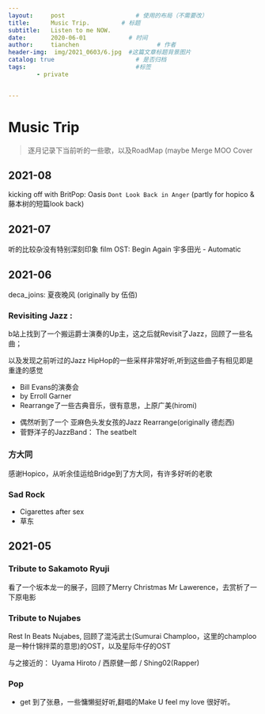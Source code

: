 ```yaml
---
layout:     post                    # 使用的布局（不需要改）
title:      Music Trip.         # 标题 
subtitle:   Listen to me NOW.
date:       2020-06-01            # 时间
author:     tianchen                      # 作者
header-img:  img/2021_0603/6.jpg  #这篇文章标题背景图片  
catalog: true                       # 是否归档
tags:                               #标签
        - private


---
```




# Music Trip

> 逐月记录下当前听的一些歌，以及RoadMap (maybe Merge MOO Cover


## 2021-08

kicking off with BritPop: Oasis `Dont Look Back in Anger` (partly for hopico & 藤本树的短篇look back)

## 2021-07

听的比较杂没有特别深刻印象
film OST: Begin Again
宇多田光 - Automatic

## 2021-06

deca_joins: 夏夜晚风 (originally by 伍佰)

### Revisiting Jazz : 

b站上找到了一个搬运爵士演奏的Up主，这之后就Revisit了Jazz，回顾了一些名曲；

以及发现之前听过的Jazz HipHop的一些采样非常好听,听到这些曲子有相见即是重逢的感觉

* Bill Evans的演奏会
* <Misty> by Erroll Garner
* Rearrange了一些古典音乐，很有意思，上原广美(hiromi)

- 偶然听到了一个 亚麻色头发女孩的Jazz Rearrange(originally 德彪西)
- 菅野洋子的JazzBand： The seatbelt

### 方大同

感谢Hopico，从听余佳运给Bridge到了方大同，有许多好听的老歌

### Sad Rock

- Cigarettes after sex
- 草东

## 2021-05

### Tribute to Sakamoto Ryuji

看了一个坂本龙一的展子，回顾了Merry Christmas Mr Lawerence，去赏析了一下原电影

### Tribute to Nujabes

Rest In Beats Nujabes, 回顾了混沌武士(Sumurai Champloo，这里的champloo是一种什锦拌菜的意思)的OST，以及星际牛仔的OST

与之接近的： Uyama Hiroto / 西原健一郎 / Shing02(Rapper)

### Pop

* get 到了张悬，一些慵懒挺好听,翻唱的Make U feel my love 很好听。



